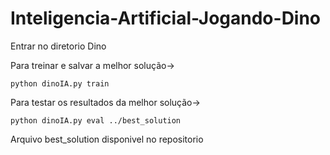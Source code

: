 # Inteligencia-Artificial-Jogando-Dino

Entrar no diretorio Dino

Para treinar e salvar a melhor solução->
```
python dinoIA.py train
```

Para testar os resultados da melhor solução->
```
python dinoIA.py eval ../best_solution
```
Arquivo best_solution disponivel no repositorio
